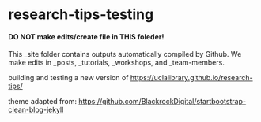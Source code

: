 # research-tips-testing

#### DO NOT make edits/create file in THIS foleder!

This _site folder contains outputs automatically compiled by Github. We make edits in _posts, _tutorials, _workshops, and _team-members.

building and testing a new version of https://uclalibrary.github.io/research-tips/

theme adapted from: https://github.com/BlackrockDigital/startbootstrap-clean-blog-jekyll
